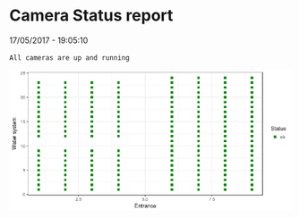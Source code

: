 Camera Status report
================
17/05/2017 - 19:05:10

    All cameras are up and running

![](camreport_files/figure-markdown_github/unnamed-chunk-2-1.png)
